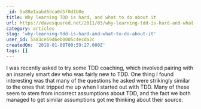 ```yaml
---
_id: 5a88e1aabd6dca0d5f0d1b0e
title: Why learning TDD is hard, and what to do about it
url: https://davesquared.net/2011/03/why-learning-tdd-is-hard-and-what-to-do.html
category: articles
slug: 'why-learning-tdd-is-hard-and-what-to-do-about-it'
user_id: 5a83ce59d6eb0005c4ecda2c
createdOn: '2018-01-08T00:59:27.000Z'
tags: []
---
```


I was recently asked to try some TDD coaching, which involved pairing with an insanely smart dev who was fairly new to TDD. One thing I found interesting was that many of the questions he asked were strikingly similar to the ones that tripped me up when I started out with TDD. Many of these seem to stem from incorrect assumptions about TDD, and the fact we both managed to get similar assumptions got me thinking about their source.


